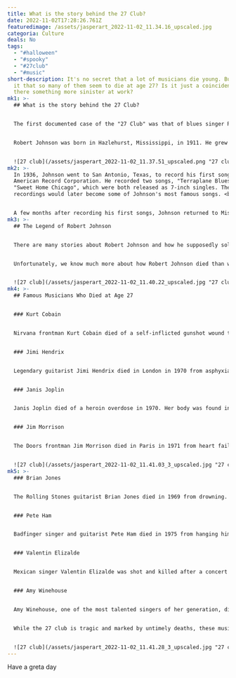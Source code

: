 ```yaml
---
title: What is the story behind the 27 Club?
date: 2022-11-02T17:28:26.761Z
featuredimage: /assets/jasperart_2022-11-02_11.34.16_upscaled.jpg
categoria: Culture
deals: No
tags:
  - "#halloween"
  - "#spooky"
  - "#27club"
  - "#music"
short-description: It's no secret that a lot of musicians die young. But why is
  it that so many of them seem to die at age 27? Is it just a coincidence, or is
  there something more sinister at work?
mk1: >-
  ## What is the story behind the 27 Club?


  The first documented case of the "27 Club" was that of blues singer Robert Johnson, who died in 1938 under mysterious circumstances. Johnson was a hugely influential figure in the world of music, and his untimely death only added to his legend. In the ensuing years, an alarming number of other famous musicians would also die at age 27, including Jimi Hendrix, Janis Joplin, Kurt Cobain, and Amy Winehouse. <br>


  Robert Johnson was born in Hazlehurst, Mississippi, in 1911. He grew up in a poor family and received very little formal education. As a young man, he worked as a sharecropper and learned to play the guitar. Johnson began performing at local juke joints and quickly gained a reputation as a talented musician. He soon began touring the Mississippi Delta region with other blues musicians. <br>


  ![27 club](/assets/jasperart_2022-11-02_11.37.51_upscaled.png "27 club")
mk2: >-
  In 1936, Johnson went to San Antonio, Texas, to record his first songs for the
  American Record Corporation. He recorded two songs, "Terraplane Blues" and
  "Sweet Home Chicago", which were both released as 7-inch singles. These two
  recordings would later become some of Johnson's most famous songs. <br>


  A few months after recording his first songs, Johnson returned to Mississippi. It was there that he met Don Robey, the owner of Peacock Records. Robey offered to record Johnson again, but the sessions were unsuccessful. However, Robey did agree to release two of Johnson's previously recorded songs, "Hellhound on My Trail" and "Me and the Devil Blues". <br>
mk3: >-
  ## The Legend of Robert Johnson


  There are many stories about Robert Johnson and how he supposedly sold his soul to the devil in exchange for musical talent. One story says that Johnson met the devil at a crossroads in Mississippi one night and made a deal with him. The devil tuned Johnson's guitar for him three times before vanishing into the darkness. <br>


  Unfortunately, we know much more about how Robert Johnson died than we do about how he lived. What we do know is that he died at the age of 27 after being poisoned by a jealous husband. Some say that it was the Devil who come to collect on Johnson's deal, but whatever the cause, Robert Johnson's death marked the end of extraordinary talent. <br>


  ![27 club](/assets/jasperart_2022-11-02_11.40.22_upscaled.jpg "27 club")
mk4: >-
  ## Famous Musicians Who Died at Age 27


  ### Kurt Cobain 


  Nirvana frontman Kurt Cobain died of a self-inflicted gunshot wound to the head in 1994. His body was discovered days after he had died, and the coroner's report ruled his death a suicide. Cobain was just 27 years old when he died. <br>


  ### Jimi Hendrix


  Legendary guitarist Jimi Hendrix died in London in 1970 from asphyxia due to inhalation of vomit. The exact circumstances surrounding Hendrix's death are still somewhat of a mystery, but it is believed that he choked on his vomit after taking a large number of barbiturates. He was just 27 years old when he died. <br>


  ### Janis Joplin


  Janis Joplin died of a heroin overdose in 1970. Her body was found in her hotel room in Hollywood, California. Joplin had struggled with addiction for many years, and her death came as a shock to the music world. She was just 27 years old when she died. <br>


  ### Jim Morrison


  The Doors frontman Jim Morrison died in Paris in 1971 from heart failure. Morrison's death was originally ruled a natural death, but many believe that he actually died of an overdose. He was just 27 years old when he died. <br>


  ![27 club](/assets/jasperart_2022-11-02_11.41.03_3_upscaled.jpg "27 club")
mk5: >-
  ### Brian Jones


  The Rolling Stones guitarist Brian Jones died in 1969 from drowning. His body was found at the bottom of his swimming pool in London. Jones had been battling addiction for many years, and his death was widely speculated to be a drug-related accident.<br>


  ### Pete Ham


  Badfinger singer and guitarist Pete Ham died in 1975 from hanging himself in his home in London. His death was ruled a suicide, and it is believed that he took his own life because of financial problems. He was just 27 years old when he died. <br>


  ### Valentin Elizalde


  Mexican singer Valentin Elizalde was shot and killed after a concert in 2006. It is believed that he was killed because of his music, which often contained political messages. He was just 27 years old when he died.<br> 


  ### Amy Winehouse


  Amy Winehouse, one of the most talented singers of her generation, died of accidental alcohol poisoning in 2011. Winehouse had battled drug and alcohol addiction for many years before her death, and she had been in and out of rehab numerous times. She was just 27 years old when she died. <br>


  While the 27 club is tragic and marked by untimely deaths, these musicians left behind legacies that will be remembered for years to come.<br>


  ![27 club](/assets/jasperart_2022-11-02_11.41.28_3_upscaled.jpg "27 club")
---
```

H﻿ave a greta day